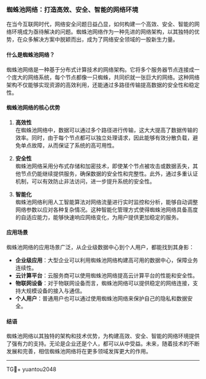 ### 蜘蛛池网络：打造高效、安全、智能的网络环境

在当今互联网时代，网络安全问题日益凸显，如何构建一个高效、安全、智能的网络环境成为亟待解决的问题。蜘蛛池网络作为一种先进的网络架构，以其独特的优势，在众多解决方案中脱颖而出，成为了网络安全领域的一股新生力量。

#### 什么是蜘蛛池网络？

蜘蛛池网络是一种基于分布式计算技术的网络架构。它将多个服务器节点连接成一个庞大的网络系统，每个节点都像一只蜘蛛，共同织就一张巨大的网络。这种网络架构不仅能够实现资源的高效利用，还能通过多路径传输提高数据的安全性和稳定性。

#### 蜘蛛池网络的核心优势

1. **高效性**  
   在蜘蛛池网络中，数据可以通过多个路径进行传输，这大大提高了数据传输的效率。同时，由于每个节点都可以独立处理请求，因此能够有效分散负载，避免单点故障，从而保证了系统的高可用性。

2. **安全性**  
   蜘蛛池网络采用分布式存储和加密技术，即使某个节点被攻击或数据丢失，其他节点仍能继续提供服务，确保数据的安全性和完整性。此外，通过多重认证机制，可以有效防止非法访问，进一步提升系统的安全性。

3. **智能化**  
   蜘蛛池网络利用人工智能算法对网络流量进行实时监控和分析，能够自动调整网络参数以应对各种复杂情况。这种智能化管理方式使得蜘蛛池网络具备高度的自适应能力，能够快速响应网络变化，为用户提供更加稳定的服务。

#### 应用场景

蜘蛛池网络的应用场景广泛，从企业级数据中心到个人用户，都能找到其身影：

- **企业级应用**：大型企业可以利用蜘蛛池网络构建高可用的数据中心，保障业务连续性。
- **云计算平台**：云服务商可以使用蜘蛛池网络提高云计算平台的性能和安全性。
- **物联网设备**：对于物联网设备而言，蜘蛛池网络可以提供稳定的网络连接，支持大规模设备的接入与通信。
- **个人用户**：普通用户也可以通过使用蜘蛛池网络来保护自己的隐私和数据安全。

#### 结语

蜘蛛池网络以其独特的架构和技术优势，为构建高效、安全、智能的网络环境提供了强有力的支持。无论是企业还是个人，都可以从中受益。未来，随着技术的不断发展和完善，相信蜘蛛池网络将在更多领域发挥更大的作用。

---

TG💪+ yuantou2048